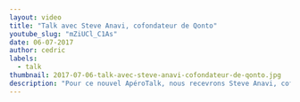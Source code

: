 ```yaml
---
layout: video
title: "Talk avec Steve Anavi, cofondateur de Qonto"
youtube_slug: "mZiUCl_C1As"
date: 06-07-2017
author: cedric
labels:
  - talk
thumbnail: 2017-07-06-talk-avec-steve-anavi-cofondateur-de-qonto.jpg
description: "Pour ce nouvel ApéroTalk, nous recevrons Steve Anavi, cofondateur et président de Qonto, la start-up fintech française qui veut simplifier les démarches bancaires !"
---
```

